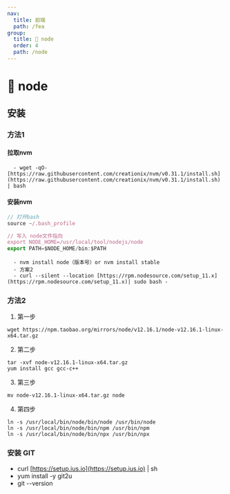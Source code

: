 ```yaml
---
nav:
  title: 前端
  path: /fea
group:
  title: 💊 node
  order: 4
  path: /node
---
```



# 💊 node

## 安装
### 方法1
#### 拉取nvm

      - wget -qO- [https://raw.githubusercontent.com/creationix/nvm/v0.31.1/install.sh](https://raw.githubusercontent.com/creationix/nvm/v0.31.1/install.sh) | bash
#### 安装nvm
```javascript
// 打开bash
source ~/.bash_profile

// 写入 node文件指向
export NODE_HOME=/usr/local/tool/nodejs/node  
export PATH=$NODE_HOME/bin:$PATH
```

      - nvm install node（版本号）or nvm install stable
      - 方案2
      - curl --silent --location [https://rpm.nodesource.com/setup_11.x](https://rpm.nodesource.com/setup_11.x)| sudo bash -
### 方法2


1. 第一步
```
wget https://npm.taobao.org/mirrors/node/v12.16.1/node-v12.16.1-linux-x64.tar.gz
```


2. 第二步
```
tar -xvf node-v12.16.1-linux-x64.tar.gz
yum install gcc gcc-c++
```


3. 第三步
```
mv node-v12.16.1-linux-x64.tar.gz node
```

4. 第四步
```
ln -s /usr/local/bin/node/bin/node /usr/bin/node
ln -s /usr/local/bin/node/bin/npm /usr/bin/npm
ln -s /usr/local/bin/node/bin/npx /usr/bin/npx
```


### 安装 GIT

   - curl [https://setup.ius.io](https://setup.ius.io) | sh
   - yum install -y git2u
   - git --version
